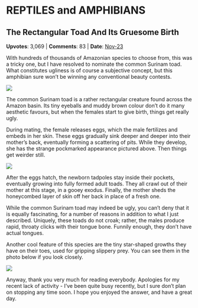# REPTILES and AMPHIBIANS

## The Rectangular Toad And Its Gruesome Birth
    
**Upvotes**: 3,069 | **Comments**: 83 | **Date**: [Nov-23](https://www.quora.com/What-is-the-ugliest-animal-in-the-Amazon-forest/answer/Gary-Meaney)

With hundreds of thousands of Amazonian species to choose from, this was a tricky one, but I have resolved to nominate the common Surinam toad. What constitutes ugliness is of course a subjective concept, but this amphibian sure won’t be winning any conventional beauty contests.

![](https://qph.fs.quoracdn.net/main-qimg-7f500f29764e790f185f5976a56bf9f7-lq)

The common Surinam toad is a rather rectangular creature found across the Amazon basin. Its tiny eyeballs and muddy brown colour don’t do it many aesthetic favours, but when the females start to give birth, things get really ugly.

During mating, the female releases eggs, which the male fertilizes and embeds in her skin. These eggs gradually sink deeper and deeper into their mother’s back, eventually forming a scattering of pits. While they develop, she has the strange pockmarked appearance pictured above. Then things get weirder still.

![](https://qph.fs.quoracdn.net/main-qimg-571e9fed43fd2e8d8477aa41678aba4a-lq)

After the eggs hatch, the newborn tadpoles stay inside their pockets, eventually growing into fully formed adult toads. They all crawl out of their mother at this stage, in a gooey exodus. Finally, the mother sheds the honeycombed layer of skin off her back in place of a fresh one.

While the common Surinam toad may indeed be ugly, you can’t deny that it is equally fascinating, for a number of reasons in addition to what I just described. Uniquely, these toads do not croak; rather, the males produce rapid, throaty clicks with their tongue bone. Funnily enough, they don’t have actual tongues.

Another cool feature of this species are the tiny star-shaped growths they have on their toes, used for gripping slippery prey. You can see them in the photo below if you look closely.

![](https://qph.fs.quoracdn.net/main-qimg-ab010e0c5b81ad633c51fd516a9f36ad-pjlq)

Anyway, thank you very much for reading everybody. Apologies for my recent lack of activity - I’ve been quite busy recently, but I sure don’t plan on stopping any time soon. I hope you enjoyed the answer, and have a great day.

